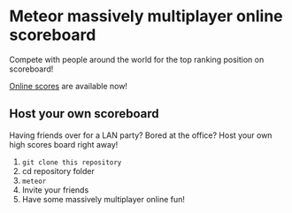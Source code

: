 Meteor massively multiplayer online scoreboard
===================
Compete with people around the world for the top ranking position on scoreboard!

[Online scores](http://scores.meteor.com) are available now!

Host your own scoreboard
------------------------
Having friends over for a LAN party? Bored at the office? Host your own high scores board right away!

1. `git clone this repository`
1. cd repository folder
1. `meteor`
1. Invite your friends
1. Have some massively multiplayer online fun!
